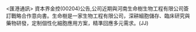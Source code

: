 <匯港通訊>        資本界金控(00204)公告,公司近期與河南生命樹生物工程有限公司簽訂戰略合作意向書。生命樹是一家生物工程有限公司，深耕細胞儲存、臨床研究與藥物研發，定制個性化細胞應用方案，精準回應多元需求。(JJ)